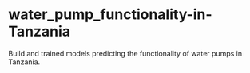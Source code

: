 # water_pump_functionality-in-Tanzania
Build and trained models predicting the functionality of water pumps in Tanzania. 
